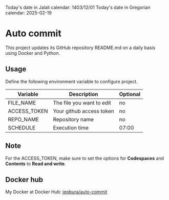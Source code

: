 Today's date in Jalali calendar: 1403/12/01 Today's date in Gregorian calendar: 2025-02-19
 # Auto commit
This project updates its GitHub repository README.md on a daily basis using Docker and Python.

## Usage

Define the following environment variable to configure project.

Variable | Description | Optional
-------- | ----------- | --------
FILE_NAME | The file you want to edit  | no
ACCESS_TOKEN | Your github access token | no
REPO_NAME | Repository name | no
SCHEDULE | Execution time | 07:00  

## Note

For the ACCESS_TOKEN, make sure to set the options for **Codespaces** and **Contents** to **Read and write**.

## Docker hub

My Docker at Docker Hub: [jepbura/auto-commit](https://hub.docker.com/r/jepbura/auto-commit/)
